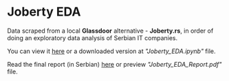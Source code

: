 # Joberty EDA

Data scraped from a local <b>Glassdoor</b> alternative - <b>Joberty.rs</b>, in order of doing an exploratory data analysis of Serbian IT companies. <br>

You can view it <a target="_blank" href="https://colab.research.google.com/drive/1OTHsIbrWMsUg3knMBxYAGD1vx-GxWHqp?usp=sharing">here</a> or a downloaded version at <i>"Joberty_EDA.ipynb"</i> file. <br>

Read the final report (in Serbian) <a href="https://docs.google.com/document/d/1t1xvRq7GhZGI4PyYldOuT-wYCsqXeB41-S0KDL0nHfM/edit?usp=sharing">here</a> or preview <i>"Joberty_EDA_Report.pdf"</i> file.

